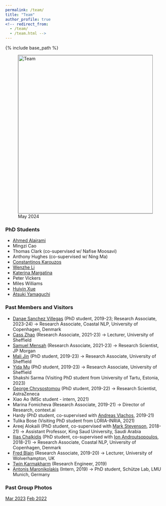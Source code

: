 ```yaml
---
permalink: /team/
title: "Team"
author_profile: true
<!-- redirect_from: 
  - /team/
  - /team.html -->
---
```


{% include base_path %}

 
<figure>
  <img style="border:1px solid gray;" src="../files/IMG_6083.jpg" alt="Team" width="500"/>
  <figcaption>May 2024</figcaption>
</figure>



<!-- ### Research Staff -->


### PhD Students

* [Ahmed Alajrami](https://aajrami.github.io/)
* Mingzi Cao
* Thomas Clark (co-supervised w/ Nafise Moosavi)
* Anthony Hughes (co-supervised w/ Ning Ma)
* [Constantinos Karouzos](https://ckarouzos.github.io/)
* [Wenzhe Li](https://scholar.google.com/citations?user=ixVc4s8AAAAJ) 
* [Katerina Margatina](https://katerinamargatina.github.io/) 
* Peter Vickers 
* Miles Williams
* [Huiyin Xue](https://twitter.com/HuiyinXue)
* [Atsuki Yamaguchi](https://gucci-j.github.io/about/)




<!-- ### Interns -->



### Past Members and Visitors

* [Danae Sanchez Villegas](https://danaesavi.github.io/) (PhD student, 2019-23; Research Associate, 2023-24) $\rightarrow$ Research Associate, Coastal NLP, University of Copenhagen, Denmark
* [Cass Zhao](https://www.sheffield.ac.uk/is/people/phd-researchers/cass-zhixue-zhao) (Research Associate, 2021-23) $\rightarrow$ Lecturer, University of Sheffield
* [Samuel Mensah](https://scholar.google.com/citations?user=tqChiOoAAAAJ&hl) (Research Associate, 2021-23) $\rightarrow$ Research Scientist, JP Morgan
* [Mali Jin](https://scholar.google.com/citations?user=Br8h1WIAAAAJ) (PhD student, 2019-23) $\rightarrow$ Research Associate, University of Sheffield
* [Yida Mu](https://www.sheffield.ac.uk/dcs/people/research-staff/yida-mu-0) (PhD student, 2019-23) $\rightarrow$ Research Associate, University of Sheffield
* Shakshi Sarma (Visiting PhD student from University of Tartu, Estonia, 2023)
* [George Chrysostomou](https://scholar.google.com/citations?user=t3eShIkAAAAJ&hl) (PhD student, 2019-22) $\rightarrow$ Research Scientist, AstraZeneca
* Xiao Ao (MSc student - intern, 2021)
* Marina Fomicheva (Research Associate, 2019-21) $\rightarrow$ Director of Research, context.ai
* Hardy (PhD student, co-supervised with [Andreas Vlachos](https://andreasvlachos.github.io/), 2019-21)
* Tulika Bose (Visiting PhD student from LORIA-INRIA, 2021) <!-- * [Atsuki Yamaguchi](https://gucci-j.github.io/about/) (Intern, 2020-21) -> Research Engineer, Hitachi -->
* Areej Alokaili (PhD student, co-supervised with [Mark Stevenson](https://staffwww.dcs.shef.ac.uk/people/M.Stevenson/bio.html), 2018-21) $\rightarrow$ Assistant Professor, King Saud University, Saudi Arabia
* [Ilias Chalkidis](https://iliaschalkidis.github.io/) (PhD student, co-supervised with [Ion Androutsopoulos](http://www2.aueb.gr/users/ion//), 2018-21) $\rightarrow$ Research Associate, Coastal NLP, University of Copenhagen, Denmark
* [Fred Blain](https://fredblain.org/) (Research Associate, 2019-20) $\rightarrow$ Lecturer, University of Wolverhampton, UK
* [Twin Karmakharm](https://www.twin.uk.com/) (Research Engineer, 2019)
* [Antonis Maronikolakis](https://antmarakis.github.io/)  (Intern, 2019) $\rightarrow$ PhD student, Schütze Lab, LMU Munich, Germany

### Past Group Photos

[Mar 2023](../files/IMG_2488.jpg)
[Feb 2022](../files/group_20220202.jpg)



